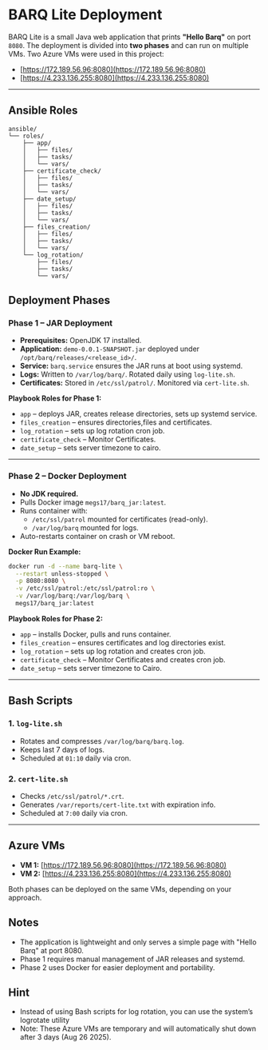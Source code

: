 # BARQ Lite Deployment
BARQ Lite is a small Java web application that prints **"Hello Barq"** on port `8080`. The deployment is divided into **two phases** and can run on multiple VMs. Two Azure VMs were used in this project:

- [https://172.189.56.96:8080](https://172.189.56.96:8080)  
- [https://4.233.136.255:8080](https://4.233.136.255:8080)  

---

## Ansible Roles
```
ansible/
└── roles/
    ├── app/
    │   ├── files/
    │   ├── tasks/
    │   └── vars/
    ├── certificate_check/
    │   ├── files/
    │   ├── tasks/
    │   └── vars/
    ├── date_setup/
    │   ├── files/
    │   ├── tasks/
    │   └── vars/
    ├── files_creation/
    │   ├── files/
    │   ├── tasks/
    │   └── vars/
    └── log_rotation/
        ├── files/
        ├── tasks/
        └── vars/

```

## Deployment Phases

### Phase 1 – JAR Deployment

- **Prerequisites:** OpenJDK 17 installed.  
- **Application:** `demo-0.0.1-SNAPSHOT.jar` deployed under `/opt/barq/releases/<release_id>/`.  
- **Service:** `barq.service` ensures the JAR runs at boot using systemd.  
- **Logs:** Written to `/var/log/barq/`. Rotated daily using `log-lite.sh`.  
- **Certificates:** Stored in `/etc/ssl/patrol/`. Monitored via `cert-lite.sh`.  

**Playbook Roles for Phase 1:**
- `app` – deploys JAR, creates release directories, sets up systemd service.  
- `files_creation` – ensures directories,files and certificates.  
- `log_rotation` – sets up log rotation cron job.  
- `certificate_check` – Monitor Certificates. 
- `date_setup` – sets server timezone to cairo.  


---

### Phase 2 – Docker Deployment

- **No JDK required.**  
- Pulls Docker image `megs17/barq_jar:latest`.  
- Runs container with:
  - `/etc/ssl/patrol` mounted for certificates (read-only).  
  - `/var/log/barq` mounted for logs.  
- Auto-restarts container on crash or VM reboot.  

**Docker Run Example:**
```bash
docker run -d --name barq-lite \
  --restart unless-stopped \
  -p 8080:8080 \
  -v /etc/ssl/patrol:/etc/ssl/patrol:ro \
  -v /var/log/barq:/var/log/barq \
  megs17/barq_jar:latest
```

**Playbook Roles for Phase 2:**
- `app` – installs Docker, pulls and runs container.  
- `files_creation` – ensures certificates and log directories exist.
- `log_rotation` – sets up log rotation and creates cron job.  
- `certificate_check` – Monitor Certificates and creates cron job. 
- `date_setup` – sets server timezone to Cairo.  

---

## Bash Scripts

### 1. `log-lite.sh`
- Rotates and compresses `/var/log/barq/barq.log`.  
- Keeps last 7 days of logs.  
- Scheduled at `01:10` daily via cron.

### 2. `cert-lite.sh`
- Checks `/etc/ssl/patrol/*.crt`.  
- Generates `/var/reports/cert-lite.txt` with expiration info.  
- Scheduled at `7:00` daily via cron.

---

## Azure VMs

- **VM 1:** [https://172.189.56.96:8080](https://172.189.56.96:8080)  
- **VM 2:** [https://4.233.136.255:8080](https://4.233.136.255:8080)  

Both phases can be deployed on the same VMs, depending on your approach.

## Notes

- The application is lightweight and only serves a simple page with "Hello Barq" at port 8080.  
- Phase 1 requires manual management of JAR releases and systemd.  
- Phase 2 uses Docker for easier deployment and portability.

## Hint
- Instead of using Bash scripts for log rotation, you can use the system’s logrotate utility
- Note: These Azure VMs are temporary and will automatically shut down after 3 days (Aug 26 2025).